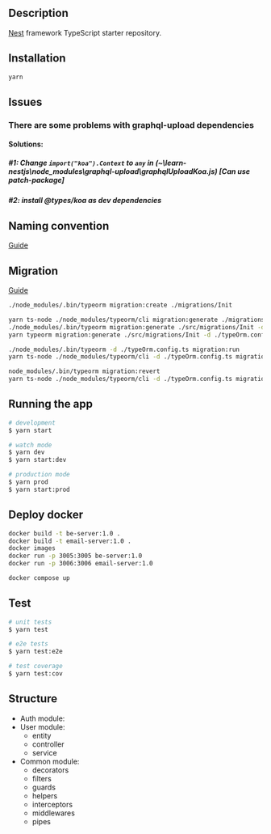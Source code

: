 ## Description

[Nest](https://github.com/nestjs/nest) framework TypeScript starter repository.

## Installation

```bash
yarn
```

## Issues
### There are some problems with graphql-upload dependencies
#### Solutions: 
##### #1: Change `import("koa").Context` to `any` in (~\learn-nestjs\node_modules\graphql-upload\graphqlUploadKoa.js) [Can use patch-package]
##### #2: install @types/koa as dev dependencies


## Naming convention
[Guide](https://narhakobyan.github.io/awesome-nest-boilerplate/docs/naming-cheatsheet.html#english-language)

## Migration
[Guide](https://wanago.io/2022/07/25/api-nestjs-database-migrations-typeorm/)
```bash
./node_modules/.bin/typeorm migration:create ./migrations/Init 

yarn ts-node ./node_modules/typeorm/cli migration:generate ./migrations/Init -d ./typeOrm.config.ts
./node_modules/.bin/typeorm migration:generate ./src/migrations/Init -d ./typeOrm.config.ts
yarn typeorm migration:generate ./src/migrations/Init -d ./typeOrm.config.ts

./node_modules/.bin/typeorm -d ./typeOrm.config.ts migration:run
yarn ts-node ./node_modules/typeorm/cli -d ./typeOrm.config.ts migration:run

node_modules/.bin/typeorm migration:revert
yarn ts-node ./node_modules/typeorm/cli -d ./typeOrm.config.ts migration:revert

```

## Running the app

```bash
# development
$ yarn start

# watch mode
$ yarn dev
$ yarn start:dev

# production mode
$ yarn prod
$ yarn start:prod
```

## Deploy docker
```bash
docker build -t be-server:1.0 .
docker build -t email-server:1.0 .
docker images
docker run -p 3005:3005 be-server:1.0
docker run -p 3006:3006 email-server:1.0

docker compose up
```

## Test

```bash
# unit tests
$ yarn test

# e2e tests
$ yarn test:e2e

# test coverage
$ yarn test:cov
```

## Structure
- Auth module:
- User module: 
  - entity
  - controller
  - service
- Common module:
  - decorators
  - filters
  - guards
  - helpers
  - interceptors
  - middlewares
  - pipes
